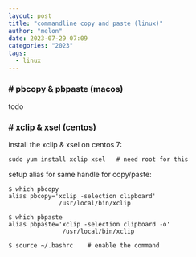 ```yaml
---
layout: post
title: "commandline copy and paste (linux)"
author: "melon"
date: 2023-07-29 07:09
categories: "2023"
tags:
  - linux
---
```


### # pbcopy & pbpaste (macos)
todo


### # xclip & xsel (centos)
install the xclip & xsel on centos 7:
```text
sudo yum install xclip xsel   # need root for this
```
setup alias for same handle for copy/paste:
```text
$ which pbcopy
alias pbcopy='xclip -selection clipboard'
              /usr/local/bin/xclip

$ which pbpaste
alias pbpaste='xclip -selection clipboard -o'
               /usr/local/bin/xclip

$ source ~/.bashrc    # enable the command
```
